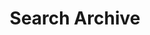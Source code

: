 ---
title: "Search Archive" # in any language you want
layout: "search" 
# url: "/archive"
# description: "Description for Search"
summary: ""
placeholder: "search..."

---